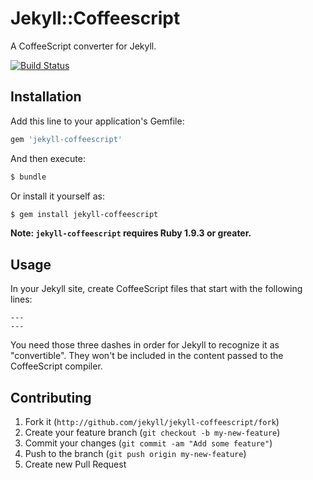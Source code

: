 # Jekyll::Coffeescript

A CoffeeScript converter for Jekyll.

[![Build Status](https://travis-ci.org/jekyll/jekyll-coffeescript.png?branch=master)](https://travis-ci.org/jekyll/jekyll-coffeescript)

## Installation

Add this line to your application's Gemfile:

```ruby
gem 'jekyll-coffeescript'
```

And then execute:

```bash
$ bundle
```

Or install it yourself as:

```bash
$ gem install jekyll-coffeescript
```

**Note: `jekyll-coffeescript` requires Ruby 1.9.3 or greater.**

## Usage

In your Jekyll site, create CoffeeScript files that start with the following
lines:

```
---
---
```

You need those three dashes in order for Jekyll to recognize it as
"convertible". They won't be included in the content passed to the CoffeeScript
compiler.

## Contributing

1. Fork it (`http://github.com/jekyll/jekyll-coffeescript/fork`)
2. Create your feature branch (`git checkout -b my-new-feature`)
3. Commit your changes (`git commit -am "Add some feature"`)
4. Push to the branch (`git push origin my-new-feature`)
5. Create new Pull Request
